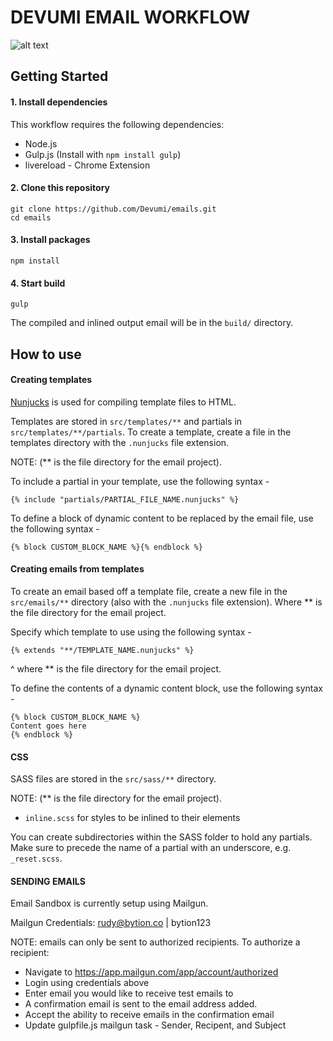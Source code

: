 # DEVUMI EMAIL WORKFLOW

![alt text](https://github.com/Devumi/emails/blob/master/EmailWorflow.png "Logo Title Text 1")

## Getting Started
#### 1. Install dependencies

This workflow requires the following dependencies:

- Node.js
- Gulp.js (Install with `npm install gulp`)
- livereload - Chrome Extension


#### 2. Clone this repository

```
git clone https://github.com/Devumi/emails.git
cd emails
```

#### 3. Install packages

```
npm install
```

#### 4. Start build

```
gulp
```

The compiled and inlined output email will be in the `build/` directory.

## How to use

#### Creating templates

[Nunjucks](https://mozilla.github.io/nunjucks/) is used for compiling template files to HTML.

Templates are stored in `src/templates/**` and partials in `src/templates/**/partials`. To create a template, create a file in the templates directory with the `.nunjucks` file extension.

NOTE: (** is the file directory for the email project).

To include a partial in your template, use the following syntax -

```
{% include "partials/PARTIAL_FILE_NAME.nunjucks" %}
```

To define a block of dynamic content to be replaced by the email file, use the following syntax -

```
{% block CUSTOM_BLOCK_NAME %}{% endblock %}
```


#### Creating emails from templates

To create an email based off a template file, create a new file in the `src/emails/**` directory (also with the `.nunjucks` file extension). Where ** is the file directory for the email project.

Specify which template to use using the following syntax -

```
{% extends "**/TEMPLATE_NAME.nunjucks" %}
```
^ where ** is the file directory for the email project.

To define the contents of a dynamic content block, use the following syntax -

```
{% block CUSTOM_BLOCK_NAME %}
Content goes here
{% endblock %}
```

#### CSS

SASS files are stored in the `src/sass/**` directory.

NOTE: (** is the file directory for the email project).

- `inline.scss` for styles to be inlined to their elements

You can create subdirectories within the SASS folder to hold any partials. Make sure to precede the name of a partial with an underscore, e.g. `_reset.scss`.

#### SENDING EMAILS

Email Sandbox is currently setup using Mailgun.

Mailgun Credentials: rudy@bytion.co | bytion123

NOTE: emails can only be sent to authorized recipients.
To authorize a recipient:
* Navigate to https://app.mailgun.com/app/account/authorized
* Login using credentials above
* Enter email you would like to receive test emails to
* A confirmation email is sent to the email address added.
* Accept the ability to receive emails in the confirmation email
* Update gulpfile.js mailgun task - Sender, Recipent, and Subject
